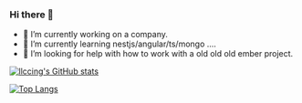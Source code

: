 ### Hi there 👋

<!--
**llccing/llccing** is a ✨ _special_ ✨ repository because its `README.md` (this file) appears on your GitHub profile.

Here are some ideas to get you started:

- 🔭 I’m currently working on ...
- 🌱 I’m currently learning ...
- 👯 I’m looking to collaborate on ...
- 🤔 I’m looking for help with ...
- 💬 Ask me about ...
- 📫 How to reach me: ...
- 😄 Pronouns: ...
- ⚡ Fun fact: ...
-->

- 🔭 I’m currently working on a company.
- 🌱 I’m currently learning nestjs/angular/ts/mongo ....
- 🤔 I’m looking for help with how to work with a old old old ember project.

[![llccing's GitHub stats](https://github-readme-stats.vercel.app/api?username=llccing)](https://github.com/anuraghazra/github-readme-stats)

[![Top Langs](https://github-readme-stats.vercel.app/api/top-langs/?username=llccing)](https://github.com/anuraghazra/github-readme-stats)

